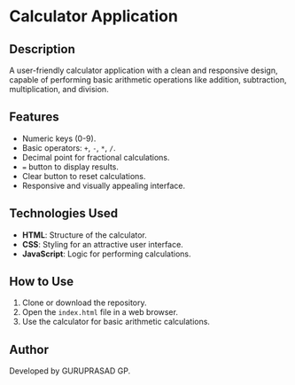 # Calculator Application

## Description
A user-friendly calculator application with a clean and responsive design, capable of performing basic arithmetic operations like addition, subtraction, multiplication, and division.

## Features
- Numeric keys (0-9).
- Basic operators: `+`, `-`, `*`, `/`.
- Decimal point for fractional calculations.
- `=` button to display results.
- Clear button to reset calculations.
- Responsive and visually appealing interface.

## Technologies Used
- **HTML**: Structure of the calculator.
- **CSS**: Styling for an attractive user interface.
- **JavaScript**: Logic for performing calculations.

## How to Use
1. Clone or download the repository.
2. Open the `index.html` file in a web browser.
3. Use the calculator for basic arithmetic calculations.


## Author
Developed by GURUPRASAD GP.  
